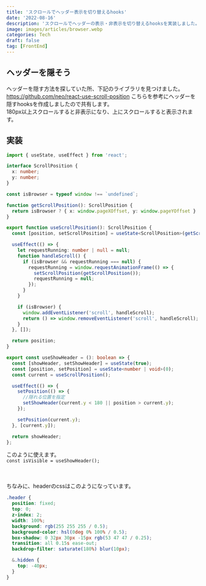 ```yaml
---
title: 'スクロールでヘッダー表示を切り替えるhooks'
date: '2022-08-16'
description: 'スクロールでヘッダーの表示・非表示を切り替えるhooksを実装しました。'
image: images/articles/browser.webp
categories: Tech
draft: false
tag: [FrontEnd]
---
```


## ヘッダーを隠そう

ヘッダーを隠す方法を探していた所、下記のライブラリを見つけました。
https://github.com/neo/react-use-scroll-position
こちらを参考にヘッダーを隠すhooksを作成しましたので共有します。  
180px以上スクロールすると非表示になり、上にスクロールすると表示されます。

## 実装
```js:hooks/useScrollPosition.ts
import { useState, useEffect } from 'react';

interface ScrollPosition {
  x: number;
  y: number;
}

const isBrowser = typeof window !== `undefined`;

function getScrollPosition(): ScrollPosition {
  return isBrowser ? { x: window.pageXOffset, y: window.pageYOffset } : { x: 0, y: 0 };
}

export function useScrollPosition(): ScrollPosition {
  const [position, setScrollPosition] = useState<ScrollPosition>(getScrollPosition());

  useEffect(() => {
    let requestRunning: number | null = null;
    function handleScroll() {
      if (isBrowser && requestRunning === null) {
        requestRunning = window.requestAnimationFrame(() => {
          setScrollPosition(getScrollPosition());
          requestRunning = null;
        });
      }
    }

    if (isBrowser) {
      window.addEventListener('scroll', handleScroll);
      return () => window.removeEventListener('scroll', handleScroll);
    }
  }, []);

  return position;
}

export const useShowHeader = (): boolean => {
  const [showHeader, setShowHeader] = useState(true);
  const [position, setPosition] = useState<number | void>(0);
  const current = useScrollPosition();

  useEffect(() => {
    setPosition(() => {
      //隠れる位置を指定
      setShowHeader(current.y < 180 || position > current.y);
    });

    setPosition(current.y);
  }, [current.y]);

  return showHeader;
};

```

このように使えます。  
`const isVisible = useShowHeader();`  

　
　

ちなみに、headerのcssはこのようになっています。
```css:header.module.scss
.header {
  position: fixed;
  top: 0;
  z-index: 2;
  width: 100%;
  background: rgb(255 255 255 / 0.5);
  background-color: hsl(0deg 0% 100% / 0.5);
  box-shadow: 0 32px 30px -15px rgb(53 47 47 / 0.25);
  transition: all 0.15s ease-out;
  backdrop-filter: saturate(180%) blur(10px);

  &.hidden {
    top: -40px;
  }
}
```
